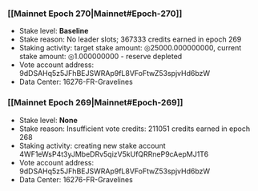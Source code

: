 ### [[Mainnet Epoch 270|Mainnet#Epoch-270]]
* Stake level: **Baseline**
* Stake reason: No leader slots; 367333 credits earned in epoch 269
* Staking activity: target stake amount: ◎25000.000000000, current stake amount: ◎1.000000000 - reserve depleted
* Vote account address: 9dDSAHq5z5JFhBEJSWRAp9fL8VFoFtwZ53spjvHd6bzW
* Data Center: 16276-FR-Gravelines
### [[Mainnet Epoch 269|Mainnet#Epoch-269]]
* Stake level: **None**
* Stake reason: Insufficient vote credits: 211051 credits earned in epoch 268
* Staking activity: creating new stake account 4WF1eWsP4t3yJMbeDRv5qizV5kUfQRRneP9cAepMJ1T6
* Vote account address: 9dDSAHq5z5JFhBEJSWRAp9fL8VFoFtwZ53spjvHd6bzW
* Data Center: 16276-FR-Gravelines